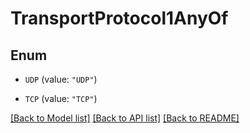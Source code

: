 # TransportProtocol1AnyOf

## Enum


* `UDP` (value: `"UDP"`)

* `TCP` (value: `"TCP"`)


[[Back to Model list]](../README.md#documentation-for-models) [[Back to API list]](../README.md#documentation-for-api-endpoints) [[Back to README]](../README.md)


